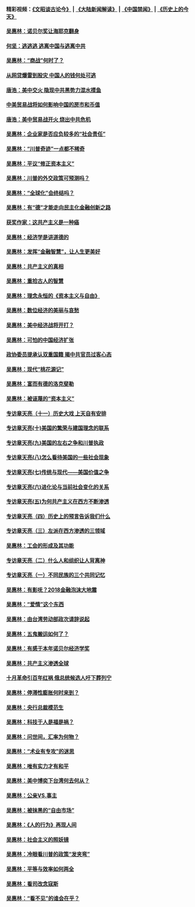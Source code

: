 #### 精彩视频：[《文昭谈古论今》](https://github.com/gfw-breaker/wenzhao/blob/master/README.md?t=12080931) | [《大陆新闻解读》](https://github.com/gfw-breaker/ntdtv-comedy/blob/master/README.md?t=12080931) | [《中国禁闻》](https://github.com/gfw-breaker/ntdtv-news/blob/master/README.md?t=12080931) | [《历史上的今天》](https://github.com/gfw-breaker/today-in-history/blob/master/README.md?t=12080931) 

#### [吴惠林：诺贝尔奖让海耶克翻身](../pages/nsc423/n10890049.md?t=12080931) 

#### [何坚：逃逃逃 逃离中国与逃离中共](../pages/nsc423/n10592891.md?t=12080931) 

#### [吴惠林：“商战”何时了？](../pages/nsc423/n10573558.md?t=12080931) 

#### [从网贷爆雷到股灾 中国人的钱何处可逃](../pages/nsc423/n10572800.md?t=12080931) 

#### [唐浩：美中交火 隐现中共黑势力混水摸鱼](../pages/nsc423/n10544040.md?t=12080931) 

#### [中美贸易战将如何影响中国的房市和币值](../pages/nsc423/n10543697.md?t=12080931) 

#### [唐浩：美中贸易战开火 烧出中共危机](../pages/nsc423/n10540126.md?t=12080931) 

#### [吴惠林：企业家是否应负较多的“社会责任”](../pages/nsc423/n10535022.md?t=12080931) 

#### [吴惠林：“川普奇迹”一点都不稀奇](../pages/nsc423/n10512808.md?t=12080931) 

#### [吴惠林：平议“修正资本主义”](../pages/nsc423/n10495724.md?t=12080931) 

#### [吴惠林：川普的外交政策可预测吗？](../pages/nsc423/n10462387.md?t=12080931) 

#### [吴惠林：“全球化”会终结吗？](../pages/nsc423/n10452838.md?t=12080931) 

#### [吴惠林：有“德”才能走向民主化金融创新之路](../pages/nsc423/n10432292.md?t=12080931) 

#### [获奖作家：这共产主义是一种癌](../pages/nsc423/n10431541.md?t=12080931) 

#### [吴惠林：经济学是讲道德的](../pages/nsc423/n10398014.md?t=12080931) 

#### [吴惠林：发挥“金融智慧”，让人生更美好](../pages/nsc423/n10375019.md?t=12080931) 

#### [吴惠林：共产主义的真相](../pages/nsc423/n10351394.md?t=12080931) 

#### [吴惠林：重拾古人的智慧](../pages/nsc423/n10337691.md?t=12080931) 

#### [吴惠林：理念永恒的《资本主义与自由》](../pages/nsc423/n10316274.md?t=12080931) 

#### [吴惠林：数位经济的美丽与哀愁](../pages/nsc423/n10292946.md?t=12080931) 

#### [吴惠林：美中经济战将开打？](../pages/nsc423/n10258825.md?t=12080931) 

#### [吴惠林：可怕的中国经济扩张](../pages/nsc423/n10219147.md?t=12080931) 

#### [政协委员提承认双重国籍 揭中共官员过客心态](../pages/nsc423/n10208809.md?t=12080931) 

#### [吴惠林：现代“桃花源记”](../pages/nsc423/n10185234.md?t=12080931) 

#### [吴惠林：富而有德的洛克斐勒](../pages/nsc423/n10142264.md?t=12080931) 

#### [吴惠林：被诬蔑的“资本主义”](../pages/nsc423/n10124816.md?t=12080931) 

#### [专访章天亮（十一）历史大戏 上天自有安排](../pages/nsc423/n10094905.md?t=12080931) 

#### [专访章天亮(十)美国的繁荣与建国理念的联系](../pages/nsc423/n10094899.md?t=12080931) 

#### [专访章天亮(九)美国的左右之争和川普执政](../pages/nsc423/n10094889.md?t=12080931) 

#### [专访章天亮(八)怎么看待美国的一些社会现象](../pages/nsc423/n10094857.md?t=12080931) 

#### [专访章天亮(七)传统与现代——美国价值之争](../pages/nsc423/n10093140.md?t=12080931) 

#### [专访章天亮(六)进化论与当前社会变化的关系](../pages/nsc423/n10092036.md?t=12080931) 

#### [专访章天亮(五)为何共产主义在西方不断渗透](../pages/nsc423/n10083620.md?t=12080931) 

#### [专访章天亮（四）历史上的预言告诉我们什么](../pages/nsc423/n10083606.md?t=12080931) 

#### [专访章天亮（三）左派在西方渗透的三领域](../pages/nsc423/n10081115.md?t=12080931) 

#### [吴惠林：工会的形成及其功能](../pages/nsc423/n10080633.md?t=12080931) 

#### [专访章天亮（二）什么人和组织让人背离神](../pages/nsc423/n10076637.md?t=12080931) 

#### [专访章天亮（一）不同民族的三个共同记忆](../pages/nsc423/n10074188.md?t=12080931) 

#### [吴惠林：有影呒？2018金融泡沫大地震](../pages/nsc423/n10040534.md?t=12080931) 

#### [吴惠林：“爱情”这个东西](../pages/nsc423/n10019423.md?t=12080931) 

#### [吴惠林：由台湾劳动部政次请辞说起](../pages/nsc423/n9979679.md?t=12080931) 

#### [吴惠林：五鬼搬运如何了？](../pages/nsc423/n9925338.md?t=12080931) 

#### [吴惠林：有感于本年诺贝尔经济学奖](../pages/nsc423/n9871883.md?t=12080931) 

#### [吴惠林：共产主义渗透全球](../pages/nsc423/n9812748.md?t=12080931) 

#### [十月革命引百年红祸 俄总统候选人吁下葬列宁](../pages/nsc423/n9810182.md?t=12080931) 

#### [吴惠林：停滞性膨胀何时来到？](../pages/nsc423/n9764136.md?t=12080931) 

#### [吴惠林：央行总裁模范生](../pages/nsc423/n9728134.md?t=12080931) 

#### [吴惠林：科技于人是福是祸？](../pages/nsc423/n9672982.md?t=12080931) 

#### [吴惠林：问世间，汇率为何物？](../pages/nsc423/n9621788.md?t=12080931) 

#### [吴惠林：“术业有专攻”的迷思](../pages/nsc423/n9580363.md?t=12080931) 

#### [吴惠林：唯有实力才有和平](../pages/nsc423/n9529599.md?t=12080931) 

#### [吴惠林：美中博奕下台湾何去何从？](../pages/nsc423/n9483598.md?t=12080931) 

#### [吴惠林：公亲VS.事主](../pages/nsc423/n9425637.md?t=12080931) 

#### [吴惠林：被抹黑的“自由市场”](../pages/nsc423/n9351545.md?t=12080931) 

#### [吴惠林：《人的行为》再现人间](../pages/nsc423/n9296339.md?t=12080931) 

#### [吴惠林：社会主义的照妖镜](../pages/nsc423/n9243460.md?t=12080931) 

#### [吴惠林：冷眼看川普的政策“发夹弯”](../pages/nsc423/n9120684.md?t=12080931) 

#### [吴惠林：平等与效率如何两全](../pages/nsc423/n9075430.md?t=12080931) 

#### [吴惠林：看司改念寇斯](../pages/nsc423/n9024915.md?t=12080931) 

#### [吴惠林：“看不见”的谁会在乎？](../pages/nsc423/n8977488.md?t=12080931) 

